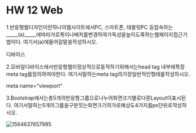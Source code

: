# HW 12 Web

1.반응형웹디자인이란하나의웹사이트에서PC, 스마트폰, 태블릿PC 등접속하는_____(a)_____에따라가로폭이나배치를변경하여가독성을높이도록하는웹페이지접근기법이다. 여기서(a)에들어갈말을작성하시오.

디바이스





2.모바일디바이스에서반응형웹이정상적으로동작하기위해서는head tag 내부에특정meta tag를정의하여야한다. 여기서말하는meta tag의가장일반적인형태를작성하시오.

meta name="viewport"



3.Bootstrap에서는총5개의반응형그룹으로나누어화면크기별로다른Layout이표시된다. 여기서말하는5개의그룹을구분짓는화면크기의가로해상도4가지를px단위로작성하시오.

![1564637657995](C:\Users\student\AppData\Roaming\Typora\typora-user-images\1564637657995.png)

